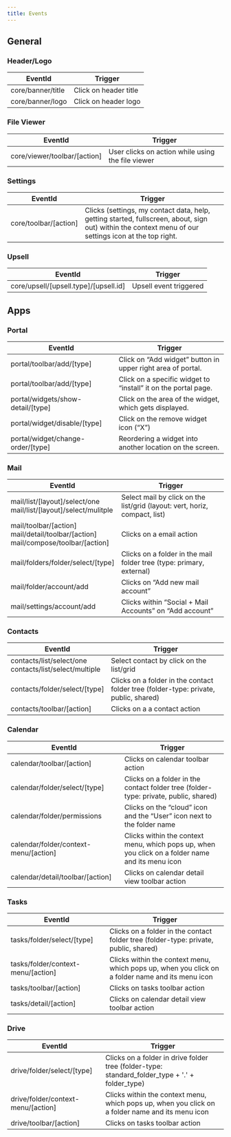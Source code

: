 ```yaml
---
title: Events
---
```


## General

### Header/Logo

| EventId           | Trigger               |
|-------------------|-----------------------|
| core/banner/title | Click on header title |
| core/banner/logo  | Click on header logo  |

### File Viewer

| EventId                               | Trigger                |
|---------------------------------------|------------------------|
| core/viewer/toolbar/[action] | User clicks on action while using the file viewer |

### Settings

| EventId                    | Trigger |
|----------------------------|----------|
| core/toolbar/[action] | Clicks (settings, my contact data, help, getting started, fullscreen, about, sign out) within the context menu of our settings icon at the top right. |

### Upsell

| EventId                               | Trigger                |
|---------------------------------------|------------------------|
| core/upsell/[upsell.type]/[upsell.id] | Upsell event triggered |

## Apps

### Portal

| EventId                                  | Trigger                                                        |
|------------------------------------------|----------------------------------------------------------------|
| portal/toolbar/add/[type]         | Click on “Add widget” button in upper right area of portal.    |
| portal/toolbar/add/[type]         | Click on a specific widget to “install” it on the portal page. |
| portal/widgets/show-detail/[type] | Click on the area of the widget, which gets displayed.         |
| portal/widget/disable/[type]      | Click on the remove widget icon (“X”)                          |
| portal/widget/change-order/[type] | Reordering a widget into another location on the screen.       |

### Mail

| EventId                                                                                   | Trigger                                                                                                                                                      |
|-------------------------------------------------------------------------------------------|--------------------------------------------------------------------------------------------------------------------------------------------------------------|
| mail/list/[layout]/select/one <br >mail/list/[layout]/select/mulitple                                              | Select mail by click on the list/grid (layout: vert, horiz, compact, list)                                                                                |
| mail/toolbar/[action] <br> mail/detail/toolbar/[action] <br> mail/compose/toolbar/[action] | Clicks on a email action                         |
| mail/folders/folder/select/[type]                                                         | Clicks on a folder in the mail folder tree (type: primary, external) |
| mail/folder/account/add                                                                   | Clicks on “Add new mail account”                                                                                                                             |
| mail/settings/account/add                                                                 | Clicks within “Social + Mail Accounts” on “Add account”                                                                                                      |

### Contacts

| EventId                                                  | Trigger                                                                               |
|----------------------------------------------------------|---------------------------------------------------------------------------------------|
| contacts/list/select/one <br>  contacts/list/select/multiple | Select contact by click on the list/grid                                              |
| contacts/folder/select/[type]                     | Clicks on a folder in the contact folder tree (folder-type: private, public, shared)  |
| contacts/toolbar/[action]                           | Clicks on a a contact action                                                          |

### Calendar

| EventId                                    | Trigger                                                                                          |
|--------------------------------------------|--------------------------------------------------------------------------------------------------|
| calendar/toolbar/[action]             | Clicks on calendar toolbar action                                                                |
| calendar/folder/select/[type]       | Clicks on a folder in the contact folder tree (folder-type: private, public, shared)             |
| calendar/folder/permissions                | Clicks on the “cloud” icon and the “User” icon next to the folder name                           |
| calendar/folder/context-menu/[action] | Clicks within the context menu, which pops up, when you click on a folder name and its menu icon |
| calendar/detail/toolbar/[action]      | Clicks on calendar detail view toolbar action                                                   |

### Tasks

| EventId                                 | Trigger                                                                                          |
|-----------------------------------------|--------------------------------------------------------------------------------------------------|
| tasks/folder/select/[type]       | Clicks on a folder in the contact folder tree (folder-type: private, public, shared)             |
| tasks/folder/context-menu/[action] | Clicks within the context menu, which pops up, when you click on a folder name and its menu icon |
| tasks/toolbar/[action]             | Clicks on tasks toolbar action                                                                   |
| tasks/detail/[action]              | Clicks on calendar detail view toolbar action                                                    |

### Drive

| EventId                                 | Trigger                                                                                          |
|-----------------------------------------|--------------------------------------------------------------------------------------------------|
| drive/folder/select/[type]       | Clicks on a folder in drive folder tree (folder-type: standard_folder_type + '.' + folder_type)             |
| drive/folder/context-menu/[action] | Clicks within the context menu, which pops up, when you click on a folder name and its menu icon |
| drive/toolbar/[action]             | Clicks on tasks toolbar action                                                                   |




